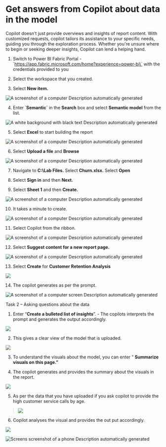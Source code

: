 # Get answers from Copilot about data in the model

Copilot doesn't just provide overviews and insights of report content.
With customized requests, copilot tailors its assistance to your
specific needs, guiding you through the exploration process. Whether
you're unsure where to begin or seeking deeper insights, Copilot can
lend a helping hand.

1.  Switch to Power BI Fabric Portal -
    \`https://app.fabric.microsoft.com/home?experience=power-bi\` with
    the credentials provided to you

2.  Select the workspace that you created.

3.  Select **New item.**

![A screenshot of a computer Description automatically
generated](./media/media3/image1.png)

4.  Enter \`**Semantic\`** in the **Search** box and select **Semantic
    model** from the list.

![A white background with black text Description automatically
generated](./media/media3/image2.png)

5.  Select **Excel** to start building the report

![A screenshot of a computer Description automatically
generated](./media/media3/image3.png)

6.  Select **Upload a file** and **Browse**

![A screenshot of a computer Description automatically
generated](./media/media3/image4.png)

7.  Navigate to **C:\Lab Files.** Select **Churn.xlsx.** Select **Open**

8.  Select **Sign in** and then **Next.**

9.  Select **Sheet 1** and then **Create.**

![A screenshot of a computer Description automatically
generated](./media/media3/image5.png)

10. It takes a minute to create.

![A screenshot of a computer Description automatically
generated](./media/media3/image6.png)

11. Select Copilot from the ribbon.

![A screenshot of a computer Description automatically
generated](./media/media3/image7.png)

12. Select **Suggest content for a new report page.**

![A screenshot of a computer Description automatically
generated](./media/media3/image8.png)

13. Select **Create** for **Customer Retention Analysis**

![](./media/media3/image9.png)

14. The copilot generates as per the prompt.

![A screenshot of a computer screen Description automatically
generated](./media/media3/image10.png)

Task 2 – Asking questions about the data

1.  Enter “**Create a bulleted list of insights**”. - The copilots
    interprets the prompt and generates the output accordingly.

![](./media/media3/image11.png)

2.  This gives a clear view of the model that is uploaded.

![](./media/media3/image12.png)

3.  To understand the visuals about the model, you can enter “
    **Summarize visuals on this page.”**

4.  The copilot generates and provides the summary about the visuals in
    the report.

![](./media/media3/image13.png)

5.  As per the data that you have uploaded if you ask copilot to provide
    the high customer service calls by age.

> ![](./media/media3/image14.png)

6.  Copilot analyses the visual and provides the out put accordingly.

![](./media/media3/image15.png)

![Screens screenshot of a phone Description automatically
generated](./media/media3/image16.png)
